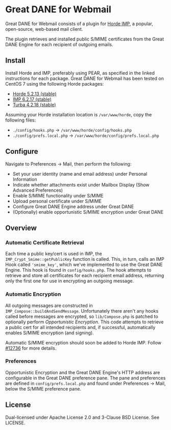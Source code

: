 # Great DANE for Webmail

Great DANE for Webmail consists of a plugin for [Horde IMP](https://www.horde.org/apps/imp/), a popular, open-source, web-based mail client.

The plugin retrieves and installed public S/MIME certificates from the Great DANE Engine for each recipient of outgoing emails.

## Install

Install Horde and IMP, preferably using PEAR, as specified in the linked instructions for each package.
Great DANE for Webmail has been tested on CentOS 7 using the following Horde packages:

- [Horde 5.2.13 (stable)](https://www.horde.org/apps/horde/docs/INSTALL#installing-with-pear)
- [IMP 6.2.17 (stable)](https://www.horde.org/apps/imp/docs/INSTALL#installing-with-pear)
- [Turba 4.2.18 (stable)](https://www.horde.org/apps/turba/docs/INSTALL#installing-with-pear)

Assuming your Horde installation location is `/var/www/horde`, copy the following files:

- `./config/hooks.php` -> `/var/www/horde/config/hooks.php`
- `./config/prefs.local.php` -> `/var/www/horde/config/prefs.local.php`

## Configure

Navigate to Preferences -> Mail, then perform the following:

- Set your user identity (name and email address) under Personal Information
- Indicate whether attachments exist under Mailbox Display (Show Advanced Preferences)
- Enable S/MIME functionality under S/MIME
- Upload personal certificate under S/MIME
- Configure Great DANE Engine address under Great DANE
- (Optionally) enable opportunistic S/MIME encryption under Great DANE

## Overview

### Automatic Certificate Retrieval

Each time a public key/cert is used in IMP, the `IMP_Crypt_Smime::getPublicKey` function is called. This, in turn, calls an IMP Hook called `'smime_key'`, which we've implemented to use the Great DANE Engine. This hook is found in `config/hooks.php`. The hook attempts to retrieve and store all certificates for each recipient email address, returning only the first one for use in encrypting an outgoing message.

### Automatic Encryption

All outgoing messages are constructed in `IMP_Compose::buildAndSendMessage`. Unfortunately there aren't any hooks called before messages are encrypted, so `lib/Compose.php` is patched to optionally perform *Opportunistic Encryption*. This code attempts to retrieve a public cert for all intended recipients and, if successful, automatically enables S/MIME encryption (and signing).

Automatic S/MIME encryption should soon be added to Horde IMP. Follow [#12736](https://bugs.horde.org/ticket/12736) for more details.

### Preferences

Opportunistic Encryption and the Great DANE Engine's HTTP address are configurable in the Great DANE preference pane. The pane and preferences are defined in `config/prefs.local.php` and found under Preferences -> Mail, below the S/MIME preference pane.

## License

Dual-licensed under Apache License 2.0 and 3-Clause BSD License. See LICENSE.
